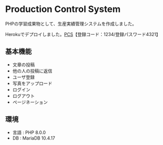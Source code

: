 # Production Control System 
PHPの学習成果物として、生産実績管理システムを作成しました。
  
Herokuでデプロイしました。[PCS](https://pcs51.herokuapp.com/login.php)【登録コード：1234/登録パスワード4321】

## 基本機能
* 文章の投稿  
* 他の人の投稿に返信  
* ユーザ登録  
* 写真をアップロード  
* ログイン  
* ログアウト  
* ページネーション  
## 環境  
* 言語 : PHP 8.0.0
* DB : MariaDB 10.4.17
